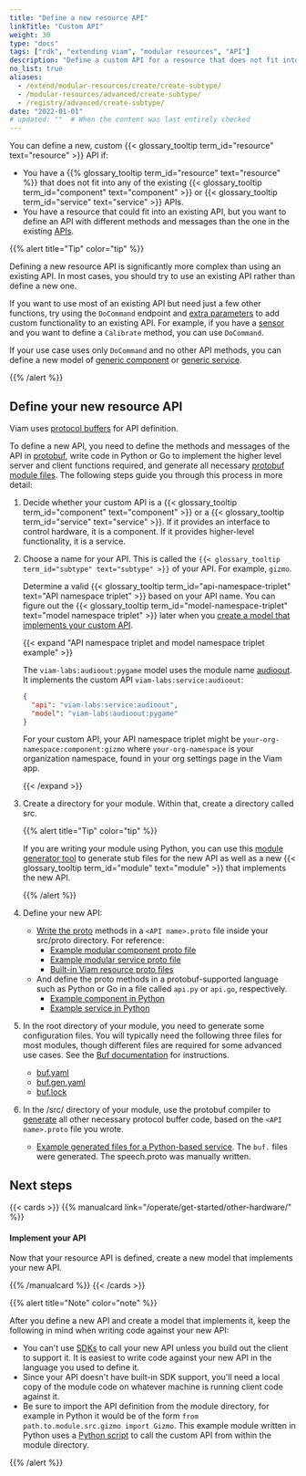 ```yaml
---
title: "Define a new resource API"
linkTitle: "Custom API"
weight: 30
type: "docs"
tags: ["rdk", "extending viam", "modular resources", "API"]
description: "Define a custom API for a resource that does not fit into existing component or service APIs."
no_list: true
aliases:
  - /extend/modular-resources/create/create-subtype/
  - /modular-resources/advanced/create-subtype/
  - /registry/advanced/create-subtype/
date: "2022-01-01"
# updated: ""  # When the content was last entirely checked
---
```


You can define a new, custom {{< glossary_tooltip term_id="resource" text="resource" >}} API if:

- You have a {{% glossary_tooltip term_id="resource" text="resource" %}} that does not fit into any of the existing {{< glossary_tooltip term_id="component" text="component" >}} or {{< glossary_tooltip term_id="service" text="service" >}} APIs.
- You have a resource that could fit into an existing API, but you want to define an API with different methods and messages than the one in the existing [APIs](/dev/reference/apis/).

{{% alert title="Tip" color="tip" %}}

Defining a new resource API is significantly more complex than using an existing API.
In most cases, you should try to use an existing API rather than define a new one.

If you want to use most of an existing API but need just a few other functions, try using the `DoCommand` endpoint and [extra parameters](/dev/reference/sdks/use-extra-params/) to add custom functionality to an existing API.
For example, if you have a [sensor](/operate/reference/components/sensor/) and you want to define a `Calibrate` method, you can use `DoCommand`.

If your use case uses only `DoCommand` and no other API methods, you can define a new model of [generic component](/operate/reference/components/generic/) or [generic service](/operate/reference/services/generic/).

{{% /alert %}}

## Define your new resource API

Viam uses [protocol buffers](https://protobuf.dev/) for API definition.

To define a new API, you need to define the methods and messages of the API in [protobuf](https://github.com/protocolbuffers/protobuf), write code in Python or Go to implement the higher level server and client functions required, and generate all necessary [protobuf module files](https://buf.build/docs/generate/usage/).
The following steps guide you through this process in more detail:

1. Decide whether your custom API is a {{< glossary_tooltip term_id="component" text="component" >}} or a {{< glossary_tooltip term_id="service" text="service" >}}.
   If it provides an interface to control hardware, it is a component.
   If it provides higher-level functionality, it is a service.
1. Choose a name for your API.
   This is called the `{{< glossary_tooltip term_id="subtype" text="subtype" >}}` of your API.
   For example, `gizmo`.

   Determine a valid {{< glossary_tooltip term_id="api-namespace-triplet" text="API namespace triplet" >}} based on your API name.
   You can figure out the {{< glossary_tooltip term_id="model-namespace-triplet" text="model namespace triplet" >}} later when you [create a model that implements your custom API](/operate/get-started/other-hardware/create-module/).

   {{< expand "API namespace triplet and model namespace triplet example" >}}

   The `viam-labs:audioout:pygame` model uses the module name [audioout](https://github.com/viam-labs/audioout).
   It implements the custom API `viam-labs:service:audioout`:

   ```json
   {
     "api": "viam-labs:service:audioout",
     "model": "viam-labs:audioout:pygame"
   }
   ```

   For your custom API, your API namespace triplet might be `your-org-namespace:component:gizmo` where `your-org-namespace` is your organization namespace, found in your org settings page in the Viam app.

   {{< /expand >}}

1. Create a directory for your module.
   Within that, create a directory called <file>src</file>.

   {{% alert title="Tip" color="tip" %}}

   If you are writing your module using Python, you can use this [module generator tool](https://github.com/viam-labs/generator-viam-module) to generate stub files for the new API as well as a new {{< glossary_tooltip term_id="module" text="module" >}} that implements the new API.

   {{% /alert %}}

1. Define your new API:

   - [Write the proto](https://protobuf.dev/programming-guides/proto3/) methods in a `<API name>.proto` file inside your <file>src/proto</file> directory.
     For reference:
     - [Example modular component proto file](https://github.com/viamrobotics/viam-python-sdk/blob/main/examples/complex_module/src/proto/gizmo.proto)
     - [Example modular service proto file](https://github.com/viam-labs/speech-service-api/blob/main/src/proto/speech.proto)
     - [Built-in Viam resource proto files](https://github.com/viamrobotics/api/tree/main/proto/viam)
   - And define the proto methods in a protobuf-supported language such as Python or Go in a file called `api.py` or `api.go`, respectively.
     - [Example component in Python](https://github.com/viamrobotics/viam-python-sdk/blob/main/examples/complex_module/src/gizmo/api.py)
     - [Example service in Python](https://github.com/viam-labs/speech-service-api/blob/main/src/speech_service_api/api.py)

1. In the root directory of your module, you need to generate some configuration files.
   You will typically need the following three files for most modules, though different files are required for some advanced use cases.
   See the [Buf documentation](https://buf.build/docs/generate/usage/) for instructions.

   - [<file>buf.yaml</file>](https://buf.build/docs/configuration/v1/buf-gen-yaml/)
   - [<file>buf.gen.yaml</file>](https://buf.build/docs/configuration/v1/buf-gen-yaml/)
   - [<file>buf.lock</file>](https://buf.build/docs/configuration/v1/buf-lock/)

1. In the <file>/src/</file> directory of your module, use the protobuf compiler to [generate](https://buf.build/docs/tutorials/getting-started-with-buf-cli/#generate-code) all other necessary protocol buffer code, based on the `<API name>.proto` file you wrote.

   - [Example generated files for a Python-based service](https://github.com/viam-labs/speech-service-api/tree/main/src/proto).
     The `buf.` files were generated.
     The <file>speech.proto</file> was manually written.

## Next steps

{{< cards >}}
{{% manualcard link="/operate/get-started/other-hardware/" %}}

<h4>Implement your API</h4>

Now that your resource API is defined, create a new model that implements your new API.

{{% /manualcard %}}
{{< /cards >}}

{{% alert title="Note" color="note" %}}

After you define a new API and create a model that implements it, keep the following in mind when writing code against your new API:

- You can't use [SDKs](/dev/reference/sdks/) to call your new API unless you build out the client to support it.
  It is easiest to write code against your new API in the language you used to define it.
- Since your API doesn't have built-in SDK support, you'll need a local copy of the module code on whatever machine is running client code against it.
- Be sure to import the API definition from the module directory, for example in Python it would be of the form `from path.to.module.src.gizmo import Gizmo`.
  This example module written in Python uses a [Python script](https://github.com/viamrobotics/viam-python-sdk/blob/main/examples/complex_module/client.py) to call the custom API from within the module directory.

{{% /alert %}}
